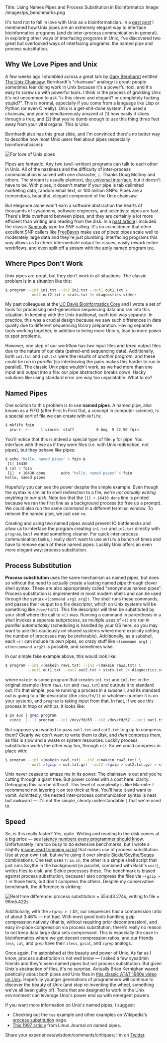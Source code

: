 Title: Using Names Pipes and Process Substitution in Bioinformatics
Image: /images/ps_benchmarks.png


It's hard not to fall in love with Unix as a bioinformatician. In a
[past post](http://vincebuffalo.org/2013/01/26/bioinfo-interfaces.html)
I mentioned how Unix pipes are an extremely elegant way to interface
bioinformatics programs (and do inter-process communication in
general). In exploring other ways of interfacing programs in Unix,
I've discovered two great but overlooked ways of interfacing programs:
the named pipe and process substitution.

## Why We Love Pipes and Unix

A few weeks ago I stumbled across a great talk by
[Gary Bernhardt](https://twitter.com/garybernhardt) entitled
[The Unix Chainsaw](http://www.confreaks.com/videos/615-cascadiaruby2011-the-unix-chainsaw). Bernhardt's
"chainsaw" analogy is great: people sometimes fear doing work in Unix
because it's a powerful tool, and it's easy to screw up with powerful
tools. I think in the process of grokking Unix it's not uncommon to
ask "is this clever and elegant? or completely fucking stupid?". This
is normal, especially if you come from a language like Lisp or Python
(or even C really). Unix is a get-shit-done system. I've used a
chainsaw, and you're simultaneously amazed at (1) how easily it slices
through a tree, and (2) that you're dumb enough to use this thing
three feet away from your vital organs. This is Unix.

Bernhardt also has this great slide, and I'm convinced there's no
better way to describe how most Unix users feel about pipes
(especially bioinformaticians):

![For love of Unix pipes](/images/pipes.png)

Pipes are fantastic. Any two (well-written) programs can talk to each
other in Unix. All of the nastiness and the difficulty of
inter-process communication is solved with one character, `|`. Thanks
Doug McIlroy and others. The stream is usually plaintext,
[the universal interface](http://en.wikipedia.org/wiki/Unix_philosophy#McIlroy:_A_Quarter_Century_of_Unix),
but it doesn't have to be. With pipes, it doesn't matter if your pipe
is tab delimited marketing data, random email text, or 100 million
SNPs. Pipes are a tremendous, beautiful, elegant component of the Unix
chainsaw.

But elegance alone won't earn a software abstraction the hearts of
thousands of sysadmins, software engineers, and scientists: pipes are
fast. There's little overheard between pipes, and they are certainly a
lot more efficient than writing and reading from the disk. In a
[past article](http://vincebuffalo.org/2013/01/26/bioinfo-interfaces.html)
I included the classic [Samtools](http://samtools.sourceforge.net/)
pipe for SNP calling. It's no coincidence that other excellent SNP
callers like [FreeBayes](https://github.com/ekg/freebayes) make use of
pipes: pipes scale well to moderately large data and they're just
plumbing. Interfacing programs this way allows us to check
intermediate output for issues, easily rework entire workflows, and
even split off a stream with the aptly named program [tee][1].

[1]: http://en.wikipedia.org/wiki/Tee_(command)


## Where Pipes Don't Work

Unix pipes are great, but they don't work in all situations. The
classic problem is in a situation like this:

```bash
$ program --in1 in1.txt --in2 in2.txt --out1 out1.txt \
          --out2 out2.txt > stats.txt 2> diagnostics.stderr
```
	
My past colleagues at the
[UC Davis Bioinformatics Core](http://bioinformatics.ucdavis.edu/) and
I wrote a set of tools for processing next-generation sequencing data
and ran into this situation. In keeping with the Unix traditional,
each tool was separate. In practice, this was a crucial design because
we saw such differences in data quality due to different sequencing
library preparation. Having separate tools working together, in
addition to being more Unix-y, lead to more power to spot problems.

However, one step of our workflow has *two* input files and *three*
output files due to the nature of our data (paired-end sequencing
data). Additionally, both `in1.txt` and `in2.txt` were the results of
*another program*, and these could be run in *parallel* (so
interleaving the pairs makes this harder to run in parallel). The
classic Unix pipe wouldn't work, as we had more than one input and
output into a file: our pipe abstraction breaks down. Hacky solutions
like using standard error are way too unpalatable. What to do?

## Named Pipes

One solution to this problem is to use **named pipes**. A named pipe,
also known as a FIFO (after First In First Out, a concept in computer
science), is a special sort of file we can create with `mkfifo`:

```bash
$ mkfifo fqin
  prw-r--r--    1 vinceb  staff          0 Aug  5 22:50 fqin
```
	
You'll notice that this is indeed a special type of file: `p` for
pipe. You interface with these as if they were files (i.e. with Unix
redirection, not pipes), but they behave like pipes:

```bash
$ echo "hello, named pipes" > fqin &
 [1] 16430
$ cat < fqin
 [1]  + 16430 done       echo "hello, named pipes" > fqin
hello, named pipes
```
	
Hopefully you can see the power despite the simple example. Even
though the syntax is similar to shell redirection to a file, *we're
not actually writing anything to our disk*. Note too that the `[1] +
16430 done` line is printed because we ran the first line as a
background process (to free up a prompt). We could also run the same
command in a different terminal window. To remove the named pipe, we
just use `rm`.

Creating and using two named pipes would prevent IO bottlenecks and
allow us to interface the program creating `in1.txt` and `in2.txt`
directly with `program`, but I wanted something cleaner. For quick
inter-process communication tasks, I really don't want to use `mkfifo`
a bunch of times and have to remove each of these named pipes. Luckily
Unix offers an even more elegant way: process substitution.

## Process Substitution

**Process substitution** uses the same mechanism as named pipes, but
does so without the need to actually create a lasting named pipe
through clever shell syntax. These are also appropriately called
"anonymous named pipes". Process substitution is implemented in most
modern shells and can be used through the syntax `<(command arg1
arg2)`. The shell runs these commands, and passes their output to a
file descriptor, which on Unix systems will be something like
`/dev/fd/11`. This file descriptor will then be substituted by your
shell where the call to `<()` was. Running a command in parenthesis in
a shell invokes a seperate subprocess, so multiple uses of `<()` are
*run in parallel automatically* (scheduling is handled by your OS
here, so you may want to use this cautiously on shared systems where
more explicity setting the number of processes may be
preferable). Additionally, as a subshell, each `<()` can include its
*own* pipes, so crazy stuff like `<(command arg1 | othercommand arg2)`
is possible, and sometimes wise.

In our simple fake example above, this would look like:

```bash
$ program --in1 <(makein raw1.txt) --in2 <(makein raw2.txt) \
          --out1 out1.txt --out2 out2.txt > stats.txt 2> diagnostics.stderr
```

where `makein` is some program that creates `in1.txt` and `in2.txt` in
the original example (from `raw1.txt` and `raw2.txt`) and outputs it
to standard out. It's that simple: you're running a process in a
subshell, and its standard out is going to a file descriptor (the
`/dev/fd/11` or whatever number it is on your system), and `program`
is taking input from that. In fact, if we see this process in htop or
with ps, it looks like:

```bash
$ ps aux | grep program
  vince  [...] program --in1 /dev/fd/63 --in2 /dev/fd/62 --out1 out1.txt --out2 out2.txt > stats.txt 2> diagnostics.stderr
```

But suppose you wanted to pass `out1.txt` and `out2.txt` to gzip to
compress them? Clearly we don't want to write them to disk, and *then*
compress them, as this is slow and a waste or system
resources. Luckily process substitution works the other way too,
through `>()`. So we could compress in place with:

```bash
$ program --in1 <(makein raw1.txt) --in2 <(makein raw2.txt) \
          --out1 >(gzip > out.txt.gz) --out2 >(gzip > out2.txt.gz) > stats.txt 2> diagnostics.stderr
```
	   
Unix never ceases to amaze me in its power. The chainsaw is out and
you're cutting through a giant tree. But power comes with a cost here:
clarity. Debugging this can be difficult. This level of complexity is
like Marmite: I recommend not layering it on too thick at
first. You'll hate it and want to vomit. Admittedly, the nested
inter-process communication syntax is neat but awkward — it's not the
simple, clearly understandable `|` that we're used to.

## Speed

So, is this really faster? Yes, quite. Writing and reading to the disk
comes at a big price — see
[latency numbers every programmer should know](www.eecs.berkeley.edu/~rcs/research/interactive_latency.html). Unfortunately
I am too busy to do extensive benchmarks, but I wrote a slightly
[insane read trimming script](https://gist.github.com/vsbuffalo/6181676)
that makes use of process substitution. Use at your own risk, but
we're using it over simple
[Sickle](https://github.com/najoshi/sickle)/[Scythe](https://github.com/vsbuffalo/scythe)/[Seqqs](https://github.com/vsbuffalo/seqqs)
combinations. One test uses `trim.sh`, the other is a simple shell
script that just runs Scythe in the background (in parallel, combined
with Bash's `wait`), writes files to disk, and Sickle processes
these. The benchmark is biased against process substitution, because I
also compress the files via `>(gzip > )` in those tests, but don't
compress the others. Despite my conservative benchmark, the difference
is striking:

![Real time difference: process substitution = 55m43.274s, writing to file = 96m5.422s](/images/ps_benchmarks.png)

Additionally, with the `>(gzip > )` bit, our sequences had a
compression ratio of about 3.46% — not bad. With most good tools
handling gzip compression natively (that is, without requiring prior
decompression), and easy in-place compression via process
substitution, there's really no reason to not keep data large data
sets compressed. This is especially the case in bioinformatics where
we get decent compression ratios, and our friends `less`, `cat`, and
`grep` have their `zless`, `gzcat`, and `zgrep` analogs.

Once again, I'm astonished at the beauty and power of Unix. As far as
I know, process substitution is not well know — I asked a few sysadmin
friends and they'd seen named pipes but not process substitution. But
given Unix's abstraction of files, it's no surprise. Actually Brian
Kernighan waxed poetically about both pipes and Unix files in
[this classic AT&T 1980s video on Unix](http://techchannel.att.com/play-video.cfm/2012/2/22/AT&T-Archives-The-UNIX-System). Hopefully
younger generations of programmers will continue to discover the
beauty of Unix (and stop re-inventing the wheel, something we've all
been guilty of). Tools that are designed to work in the Unix
environment can leverage Unix's power end up with emergent powers.


If you want more information on Unix's named pipes, I suggest:

 - Checking out the `tee` example and other examples on Wikipedia's
   [process substitution](http://en.wikipedia.org/wiki/Process_substitution)
   page.
 - [This 1997 article](http://www.linuxjournal.com/article/2156) from
   Linux Journal on named pipes.

Share your experiences/wisdom/comments/critiques; I'm on
[Twitter](https://twitter.com/vsbuffalo).
